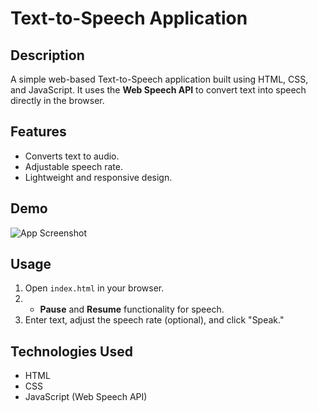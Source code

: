 # Text-to-Speech Application

## Description
A simple web-based Text-to-Speech application built using HTML, CSS, and JavaScript. It uses the **Web Speech API** to convert text into speech directly in the browser.

## Features
- Converts text to audio.
- Adjustable speech rate.
- Lightweight and responsive design.

## Demo
![App Screenshot](image/screenshot.png)

## Usage
1. Open `index.html` in your browser.
2. - **Pause** and **Resume** functionality for speech.
3. Enter text, adjust the speech rate (optional), and click "Speak."

## Technologies Used
- HTML
- CSS
- JavaScript (Web Speech API)

